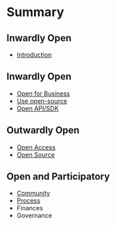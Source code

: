 # Summary

## Inwardly Open

* [Introduction](README.md)

## Inwardly Open

* [Open for Business](inwardly-open/open-for-business.md)
* [Use open-source](inwardly-open/use-open-source.md)
* [Open API/SDK](inwardly-open/open-apisdk.md)

## Outwardly Open

* [Open Access](outwardly-open/open-access.md)
* [Open Source](outwardly-open/open-source.md)

## Open and Participatory

* [Community](open-and-participatory/community-driven.md)
* [Process](open-and-participatory/process.md)
* Finances
* Governance

